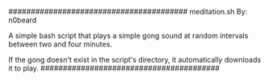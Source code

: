 ########################################
meditation.sh
By: n0beard

A simple bash script that plays a
simple gong sound at random
intervals between two and four
minutes.

If the gong doesn't exist in the 
script's directory, it
automatically downloads it to play.
########################################
